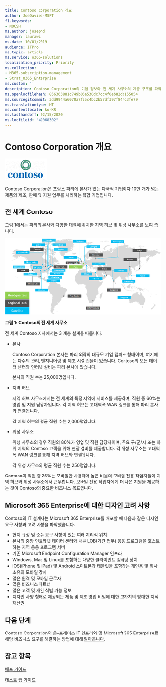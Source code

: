 ```yaml
---
title: Contoso Corporation 개요
author: JoeDavies-MSFT
f1.keywords:
- NOCSH
ms.author: josephd
manager: laurawi
ms.date: 10/01/2019
audience: ITPro
ms.topic: article
ms.service: o365-solutions
localization_priority: Priority
ms.collection:
- M365-subscription-management
- Strat_O365_Enterprise
ms.custom: ''
description: Contoso Corporation의 기업 정보와 전 세계 사무소의 계층 구조를 파악합니다.
ms.openlocfilehash: 856363881c749b06a530dc7cc4f0eb82dc155054
ms.sourcegitcommit: 3dd9944a6070a7f35c4bc2b57df397f844c3fe79
ms.translationtype: HT
ms.contentlocale: ko-KR
ms.lasthandoff: 02/15/2020
ms.locfileid: "42068302"
---
```

# <a name="overview-of-the-contoso-corporation"></a>Contoso Corporation 개요

![Contoso Corporation](../media/contoso-overview/contoso-icon.png)

Contoso Corporation은 프랑스 파리에 본사가 있는 다국적 기업이자 10만 개가 넘는 제품의 제조, 판매 및 지원 업무를 처리하는 복합 기업입니다.

## <a name="contoso-around-the-world"></a>전 세계 Contoso

그림 1에서는 파리의 본사와 다양한 대륙에 위치한 지역 허브 및 위성 사무소를 보여 줍니다.

![Contoso의 전 세계 사무소](../media/contoso-overview/contoso-overview-fig1.png)

**그림 1: Contoso의 전 세계 사무소**
 
전 세계 Contoso 지사에서는 3 계층 설계를 따릅니다.

- 본사

  Contoso Corporation 본사는 파리 외곽의 대규모 기업 캠퍼스 형태이며, 여기에는 다수의 관리, 엔지니어링 및 제조 시설 건물이 있습니다. Contoso의 모든 데이터 센터와 인터넷 설비는 파리 본사에 있습니다.

  본사의 직원 수는 25,000명입니다.

- 지역 허브

  지역 허브 사무소에서는 전 세계의 특정 지역에 서비스를 제공하며, 직원 중 60%는 영업 및 지원 담당자입니다. 각 지역 허브는 고대역폭 WAN 링크를 통해 파리 본사와 연결됩니다.

  각 지역 허브의 평균 직원 수는 2,000명입니다.

- 위성 사무소

  위성 사무소의 경우 직원의 80%가 영업 및 직원 담당자이며, 주요 구/군/시 또는 하위 지역의 Contoso 고객을 위해 현장 설비를 제공합니다. 각 위성 사무소는 고대역폭 WAN 링크를 통해 지역 허브와 연결됩니다.

  각 위성 사무소의 평균 직원 수는 250명입니다.

Contoso의 직원 중 25%는 모바일만 사용하며 높은 비율의 모바일 전용 작업자들이 지역 허브와 위성 사무소에서 근무합니다. 모바일 전용 작업자에게 더 나은 지원을 제공하는 것이 Contoso의 중요한 비즈니스 목표입니다.

## <a name="design-considerations-for-microsoft-365-enterprise"></a>Microsoft 365 Enterprise에 대한 디자인 고려 사항

Contoso의 IT 설계자는 Microsoft 365 Enterprise를 배포할 때 다음과 같은 디자인 요구 사항과 고려 사항을 파악했습니다. 

- 현지 규정 및 준수 요구 사항이 있는 여러 지리적 위치
- 본사의 중앙 인트라넷 데이터 센터와 내부 LOB(기간 업무) 응용 프로그램을 호스트하는 지역 응용 프로그램 서버
- 기존 Microsoft Endpoint Configuration Manager 인프라
- Windows, Mac 및 Linux를 포함하는 다양한 클라이언트 컴퓨팅 장치
- iOS(iPhone 및 iPad) 및 Android 스마트폰과 태블릿을 포함하는 개인용 및 회사 소유의 모바일 장치
- 많은 원격 및 모바일 근로자
- 많은 비즈니스 파트너
- 많은 고객 및 개인 식별 가능 정보
- 디자인 사양 형태로 제공되는 제품 및 제조 영업 비밀에 대한 고가치의 방대한 지적 재산권

## <a name="next-step"></a>다음 단계

Contoso Corporation의 온-프레미스 IT 인프라와 및 Microsoft 365 Enterprise로 해당 비즈니스 요구를 해결하는 방법에 대해 [알아봅니다](contoso-infra-needs.md).

## <a name="see-also"></a>참고 항목

[배포 가이드](deploy-microsoft-365-enterprise.md)

[테스트 랩 가이드](m365-enterprise-test-lab-guides.md)



